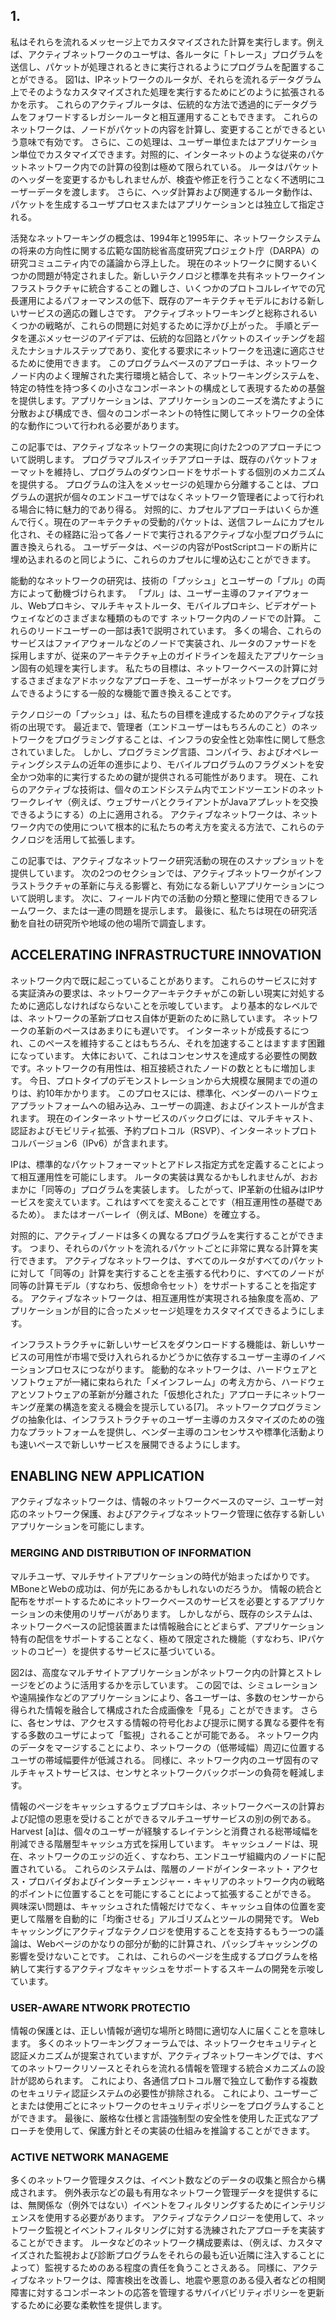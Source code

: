 ## 1.
私はそれらを流れるメッセージ上でカスタマイズされた計算を実行します。例えば、アクティブネットワークのユーザは、各ルータに「トレース」プログラムを送信し、パケットが処理されるときに実行されるようにプログラムを配置することができる。
図1は、IPネットワークのルータが、それらを流れるデータグラム上でそのようなカスタマイズされた処理を実行するためにどのように拡張されるかを示す。
これらのアクティブルータは、伝統的な方法で透過的にデータグラムをフォワードするレガシールータと相互運用することもできます。
これらのネットワークは、ノードがパケットの内容を計算し、変更することができるという意味で有効です。
さらに、この処理は、ユーザー単位またはアプリケーション単位でカスタマイズできます。対照的に、インターネットのような従来のパケットネットワーク内での計算の役割は極めて限られている。
ルータはパケットのヘッダーを変更するかもしれませんが、検査や修正を行うことなく不透明にユーザーデータを渡します。
さらに、ヘッダ計算および関連するルータ動作は、パケットを生成するユーザプロセスまたはアプリケーションとは独立して指定される。

活発なネットワーキングの概念は、1994年と1995年に、ネットワークシステムの将来の方向性に関する広範な国防総省高度研究プロジェクト庁（DARPA）の研究コミュニティ内での議論から浮上した。
現在のネットワークに関するいくつかの問題が特定されました。新しいテクノロジと標準を共有ネットワークインフラストラクチャに統合することの難しさ、いくつかのプロトコルレイヤでの冗長運用によるパフォーマンスの低下、既存のアーキテクチャモデルにおける新しいサービスの適応の難しさです。
アクティブネットワーキングと総称されるいくつかの戦略が、これらの問題に対処するために浮かび上がった。
手順とデータを運ぶメッセージのアイデアは、伝統的な回路とパケットのスイッチングを超えたナショナルステップであり、変化する要求にネットワークを迅速に適応させるために使用できます。
このプログラムベースのアプローチは、ネットワークノード内のよく理解された実行環境と結合して、ネットワーキングシステムを、特定の特性を持つ多くの小さなコンポーネントの構成として表現するための基盤を提供します。アプリケーションは、アプリケーションのニーズを満たすように分散および構成でき、個々のコンポーネントの特性に関してネットワークの全体的な動作について行われる必要があります。

この記事では、アクティブなネットワークの実現に向けた2つのアプローチについて説明します。
プログラマブルスイッチアプローチは、既存のパケットフォーマットを維持し、プログラムのダウンロードをサポートする個別のメカニズムを提供する。 プログラムの注入をメッセージの処理から分離することは、プログラムの選択が個々のエンドユーザではなくネットワーク管理者によって行われる場合に特に魅力的であり得る。
対照的に、カプセルアプローチはいくらか進んで行く。現在のアーキテクチャの受動的パケットは、送信フレームにカプセル化され、その経路に沿って各ノードで実行されるアクティブな小型プログラムに置き換えられる。 
ユーザデータは、ページの内容がPostScriptコードの断片に埋め込まれるのと同じように、これらのカプセルに埋め込むことができます。

能動的なネットワークの研究は、技術の「プッシュ」とユーザーの「プル」の両方によって動機づけられます。
「プル」は、ユーザー主導のファイアウォール、Webプロキシ、マルチキャストルータ、モバイルプロキシ、ビデオゲートウェイなどのさまざまな種類のものです
ネットワーク内のノードでの計算。 これらのリードユーザーの一部は表1で説明されています。
多くの場合、これらのサービスはファイアウォールなどのノードで実装され、ルータのファサードを採用しますが、従来のアーキテクチャ上のガイドラインを超えたアプリケーション固有の処理を実行します。
私たちの目標は、ネットワークベースの計算に対するさまざまなアドホックなアプローチを、ユーザーがネットワークをプログラムできるようにする一般的な機能で置き換えることです。

テクノロジーの「プッシュ」は、私たちの目標を達成するためのアクティブな技術の出現です。 最近まで、管理者（エンドユーザーはもちろんのこと）のネットワークをプログラミングすることは、インフラの安全性と効率性に関して懸念されていました。
しかし、プログラミング言語、コンパイラ、およびオペレーティングシステムの近年の進歩により、モバイルプログラムのフラグメントを安全かつ効率的に実行するための鍵が提供される可能性があります。
現在、これらのアクティブな技術は、個々のエンドシステム内でエンドツーエンドのネットワークレイヤ（例えば、ウェブサーバとクライアントがJavaアプレットを交換できるようにする）の上に適用される。
アクティブなネットワークは、ネットワーク内での使用について根本的に私たちの考え方を変える方法で、これらのテクノロジを活用して拡張します。

この記事では、アクティブなネットワーク研究活動の現在のスナップショットを提供しています。
次の2つのセクションでは、アクティブネットワークがインフラストラクチャの革新に与える影響と、有効になる新しいアプリケーションについて説明します。 次に、フィールド内での活動の分類と整理に使用できるフレームワーク、または一連の問題を提示します。
最後に、私たちは現在の研究活動を自社の研究所や地域の他の場所で調査します。

## ACCELERATING INFRASTRUCTURE INNOVATION
ネットワーク内で既に起こっていることがあります。 これらのサービスに対する実証済みの要求は、ネットワークアーキテクチャがこの新しい現実に対処するために適応しなければならないことを示唆しています。
より基本的なレベルでは、ネットワークの革新プロセス自体が更新のために熟しています。 ネットワークの革新のペースはあまりにも遅いです。 インターネットが成長するにつれ、このペースを維持することはもちろん、それを加速することはますます困難になっています。
大体において、これはコンセンサスを達成する必要性の関数です。ネットワークの有用性は、相互接続されたノードの数とともに増加します。
今日、プロトタイプのデモンストレーションから大規模な展開までの道のりは、約10年かかります。
このプロセスには、標準化、ベンダーのハードウェアプラットフォームへの組み込み、ユーザーの調達、およびインストールが含まれます。
現在のインターネットサービスのバックログには、マルチキャスト、認証およびモビリティ拡張、予約プロトコル（RSVP）、インターネットプロトコルバージョン6（IPv6）が含まれます。

IPは、標準的なパケットフォーマットとアドレス指定方式を定義することによって相互運用性を可能にします。 ルータの実装は異なるかもしれませんが、おおまかに「同等の」プログラムを実装します。
したがって、IP革新の仕組みはIPサービスを変えています。これはすべてを変えることです（相互運用性の基礎であるため）。 またはオーバーレイ（例えば、MBone）を確立する。

対照的に、アクティブノードは多くの異なるプログラムを実行することができます。 つまり、それらのパケットを流れるパケットごとに非常に異なる計算を実行できます。 アクティブなネットワークは、すべてのルータがすべてのパケットに対して「同等の」計算を実行することを主張する代わりに、すべてのノードが同等の計算モデル（すなわち、仮想命令セット）をサポートすることを指定する。
アクティブなネットワークは、相互運用性が実現される抽象度を高め、アプリケーションが目的に合ったメッセージ処理をカスタマイズできるようにします。

インフラストラクチャに新しいサービスをダウンロードする機能は、新しいサービスの可用性が市場で受け入れられるかどうかに依存するユーザー主導のイノベーションプロセスにつながります。
能動的なネットワークは、ハードウェアとソフトウェアが一緒に束ねられた「メインフレーム」の考え方から、ハードウェアとソフトウェアの革新が分離された「仮想化された」アプローチにネットワーキング産業の構造を変える機会を提示している[7]。
ネットワークプログラミングの抽象化は、インフラストラクチャのユーザー主導のカスタマイズのための強力なプラットフォームを提供し、ベンダー主導のコンセンサスや標準化活動よりも速いペースで新しいサービスを展開できるようにします。

## ENABLING NEW APPLICATION
アクティブなネットワークは、情報のネットワークベースのマージ、ユーザー対応のネットワーク保護、およびアクティブなネットワーク管理に依存する新しいアプリケーションを可能にします。 

### MERGING AND DISTRIBUTION OF lNFORMATlON 
マルチユーザ、マルチサイトアプリケーションの時代が始まったばかりです。 MBoneとWebの成功は、何が先にあるかもしれないのだろうか。
情報の統合と配布をサポートするためにネットワークベースのサービスを必要とするアプリケーションの未使用のリザーバがあります。
しかしながら、既存のシステムは、ネットワークベースの記憶装置または情報融合にとどまらず、アプリケーション特有の配信をサポートすることなく、極めて限定された機能（すなわち、IPパケットのコピー）を提供するサービスに基づいている。

図2は、高度なマルチサイトアプリケーションがネットワーク内の計算とストレージをどのように活用するかを示しています。
この図では、シミュレーションや遠隔操作などのアプリケーションにより、各ユーザーは、多数のセンサーから得られた情報を融合して構成された合成画像を「見る」ことができます。
さらに、各センサは、アクセスする情報の符号化および提示に関する異なる要件を有する多数のユーザによって「監視」されることが可能である。
ネットワーク内のデータをマージすることにより、ネットワークの（低帯域幅）周辺に位置するユーザの帯域幅要件が低減される。
同様に、ネットワーク内のユーザ固有のマルチキャストサービスは、センサとネットワークバックボーンの負荷を軽減します。

情報のページをキャッシュするウェブプロキシは、ネットワークベースの計算および記憶の恩恵を受けることができるマルチユーザサービスの別の例である。
Harvest [a]は、個々のユーザーが経験するレイテンシと消費される総帯域幅を削減できる階層型キャッシュ方式を採用しています。
キャッシュノードは、現在、ネットワークのエッジの近く、すなわち、エンドユーザ組織内のノードに配置されている。
これらのシステムは、階層のノードがインターネット・アクセス・プロバイダおよびインターチェンジャー・キャリアのネットワーク内の戦略的ポイントに位置することを可能にすることによって拡張することができる。
興味深い問題は、キャッシュされた情報だけでなく、キャッシュ自体の位置を変更して階層を自動的に「均衡させる」アルゴリズムとツールの開発です。
Webキャッシングにアクティブなテクノロジを使用することを支持するもう一つの議論は、Webページのかなりの部分が動的に計算され、パッシブキャッシングの影響を受けないことです。
これは、これらのページを生成するプログラムを格納して実行するアクティブなキャッシュをサポートするスキームの開発を示唆しています。

### USER-AWARE NTWORK PROTECTIO
情報の保護とは、正しい情報が適切な場所と時間に適切な人に届くことを意味します。
多くのネットワーキングフォーラムでは、ネットワークセキュリティと認証メカニズムが提案されていますが、アクティブネットワーキングでは、すべてのネットワークリソースとそれらを流れる情報を管理する統合メカニズムの設計が認められます。 
これにより、各通信プロトコル層で独立して動作する複数のセキュリティ認証システムの必要性が排除される。
これにより、ユーザーごとまたは使用ごとにネットワークのセキュリティポリシーをプログラムすることができます。
最後に、厳格な仕様と言語強制型の安全性を使用した正式なアプローチを使用して、保護方針とその実装の仕組みを推論することができます。

### ACTIVE NETWORK MANAGEME
多くのネットワーク管理タスクは、イベント数などのデータの収集と照合から構成されます。
例外表示などの最も有用なネットワーク管理データを提供するには、無関係な（例外ではない）イベントをフィルタリングするためにインテリジェンスを使用する必要があります。
アクティブなテクノロジーを使用して、ネットワーク監視とイベントフィルタリングに対する洗練されたアプローチを実装することができます。
ルータなどのネットワーク構成要素は、（例えば、カスタマイズされた監視および診断プログラムをそれらの最も近い近隣に注入することによって）監視するためのある程度の責任を負うことさえある。
同様に、アクティブなネットワークは、障害検出を改善し、地震や悪意のある侵入者などの相関障害に対するコンポーネントの応答を管理するサバイバビリティポリシーを更新するために必要な柔軟性を提供します。

